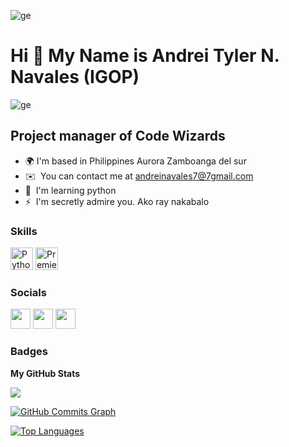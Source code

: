 ![ge](https://user-images.githubusercontent.com/123532269/228418681-926bb902-ee4c-4e53-8e18-64f1231b14a0.gif)


Hi 👋 My Name is Andrei Tyler N. Navales (IGOP)
========================================
![ge](https://user-images.githubusercontent.com/123532269/228419602-285b191a-62bf-4583-b9f1-8bfc29e5064e.gif)

Project manager of Code Wizards
-------------------------------

* 🌍  I'm based in Philippines Aurora Zamboanga del sur
* ✉️  You can contact me at [andreinavales7@7gmail.com](mailto:andreinavales7@7gmail.com)
* 🧠  I'm learning python
* ⚡  I'm secretly admire you. Ako ray nakabalo

### Skills


<p align="left">
<a href="https://www.python.org/" target="_blank" rel="noreferrer"><img src="https://raw.githubusercontent.com/danielcranney/readme-generator/main/public/icons/skills/python-colored.svg" width="36" height="36" alt="Python" /></a>
<a href="https://www.adobe.com/uk/products/premiere.html" target="_blank" rel="noreferrer"><img src="https://raw.githubusercontent.com/danielcranney/readme-generator/main/public/icons/skills/premierepro-colored.svg" width="36" height="36" alt="Premiere Pro" /></a>
</p>


### Socials

<p align="left"> <a href="https://www.facebook.com/Andrei Navales" target="_blank" rel="noreferrer"><img src="https://raw.githubusercontent.com/danielcranney/readme-generator/main/public/icons/socials/facebook.svg" width="32" height="32" /></a> <a href="https://www.github.com/andreitylernavales" target="_blank" rel="noreferrer"><img src="https://raw.githubusercontent.com/danielcranney/readme-generator/main/public/icons/socials/github.svg" width="32" height="32" /></a> <a href="http://www.instagram.com/shingloyandoy" target="_blank" rel="noreferrer"><img src="https://raw.githubusercontent.com/danielcranney/readme-generator/main/public/icons/socials/instagram.svg" width="32" height="32" /></a></p>

### Badges

<b>My GitHub Stats</b>

<a href="http://www.github.com/andreitylernavales"><img src="https://github-readme-streak-stats.herokuapp.com/?user=andreitylernavales&stroke=facc15&background=14532d&ring=000000&fire=000000&currStreakNum=facc15&currStreakLabel=000000&sideNums=facc15&sideLabels=facc15&dates=facc15&hide_border=true" /></a>

<a href="http://www.github.com/andreitylernavales"><img src="https://github-readme-activity-graph.cyclic.app/graph?username=andreitylernavales&bg_color=14532d&color=facc15&line=ffffff&point=facc15&area_color=14532d&area=true&hide_border=true&custom_title=GitHub%20Commits%20Graph" alt="GitHub Commits Graph" /></a>

<a href="https://github.com/andreitylernavales" align="left"><img src="https://github-readme-stats.vercel.app/api/top-langs/?username=andreitylernavales&langs_count=10&title_color=000000&text_color=facc15&icon_color=ffffff&bg_color=14532d&hide_border=true&locale=en&custom_title=Top%20%Languages" alt="Top Languages" /></a>
